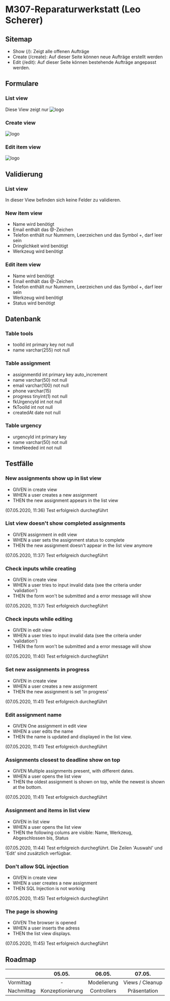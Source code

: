 # M307-Reparaturwerkstatt (Leo Scherer)

## Sitemap
* Show (/): Zeigt alle offenen Aufträge 
* Create (/create): Auf dieser Seite können neue Aufträge erstellt werden
* Edit (/edit): Auf dieser Seite können bestehende Aufträge angepasst werden.

## Formulare
### List view
Diese View zeigt nur 
![logo](assets/Show.png)

### Create view
![logo](assets/New.png)

### Edit item view
![logo](assets/Edit.png)

## Validierung
### List view
In dieser View befinden sich keine Felder zu validieren.

### New item view
* Name wird benötigt
* Email enthält das @-Zeichen
* Telefon enthält nur Nummern, Leerzeichen und das Symbol +, darf leer sein
* Dringlichkeit wird benötigt
* Werkzeug wird benötigt

### Edit item view
* Name wird benötigt
* Email enthält das @-Zeichen
* Telefon enthält nur Nummern, Leerzeichen und das Symbol +, darf leer sein
* Werkzeug wird benötigt
* Status wird benötigt

## Datenbank
### Table tools
* toolId int primary key not null
* name varchar(255) not null


### Table assignment
* assignmentId int primary key auto_increment
* name varchar(50) not null
* email varchar(100) not null
* phone varchar(15)
* progress tinyint(1) not null
* fkUrgencyId int not null
* fkToolId int not null
* createdAt date not null

### Table urgency
* urgencyId int primary key 
* name varchar(50) not null
* timeNeeded int not null

## Testfälle
### New assignments show up in list view
* GIVEN in create view
* WHEN a user creates a new assignment
* THEN the new assignment appears in the list view

(07.05.2020, 11:36) Test erfolgreich durchegführt

### List view doesn't show completed assignments
* GIVEN assignment in edit view
* WHEN a user sets the assignment status to complete
* THEN the new assignment doesn't appear in the list view anymore

(07.05.2020, 11:37) Test erfolgreich durchegführt

### Check inputs while creating
* GIVEN in create view
* WHEN a user tries to input invalid data (see the criteria under 'validation')
* THEN the form won't be submitted and a error message will show

(07.05.2020, 11:37) Test erfolgreich durchegführt

### Check inputs while editing
* GIVEN in edit view
* WHEN a user tries to input invalid data (see the criteria under 'validation')
* THEN the form won't be submitted and a error message will show

(07.05.2020, 11:40) Test erfolgreich durchegführt

### Set new assignments in progress
* GIVEN in create view
* WHEN a user creates a new assignment
* THEN the new assignment is set 'in progress'

(07.05.2020, 11:41) Test erfolgreich durchegführt

### Edit assignment name
* GIVEN One assignment in edit view
* WHEN a user edits the name
* THEN the name is updated and displayed in the list view.

(07.05.2020, 11:41) Test erfolgreich durchegführt

### Assignments closest to deadline show on top
* GIVEN Multiple assignments present, with different dates.
* WHEN a user opens the list view
* THEN the oldest assignment is shown on top, while the newest is shown at the bottom.

(07.05.2020, 11:41) Test erfolgreich durchegführt

### Assignment and items in list view
* GIVEN in list view
* WHEN a user opens the list view
* THEN the following colums are visible: Name, Werkzeug, Abgeschlossen bis, Status

(07.05.2020, 11:44) Test erfolgreich durchegführt. Die Zeilen 'Auswahl' und 'Edit' sind zusätzlich verfügbar.

### Don't allow SQL injection
* GIVEN in create view
* WHEN a user creates a new assignment
* THEN SQL Injection is not working

(07.05.2020, 11:45) Test erfolgreich durchegführt

### The page is showing
* GIVEN The browser is opened
* WHEN a user inserts the adress
* THEN the list view displays.

(07.05.2020, 11:45) Test erfolgreich durchegführt

## Roadmap
|            | 05.05.        | 06.05.        | 07.05.|
| ---------- | :-------------: |:-------------:| :-----:|
| Vormittag  | -             | Modelierung | Views / Cleanup |
| Nachmittag | Konzeptionierung | Controllers |   Präsentation |
